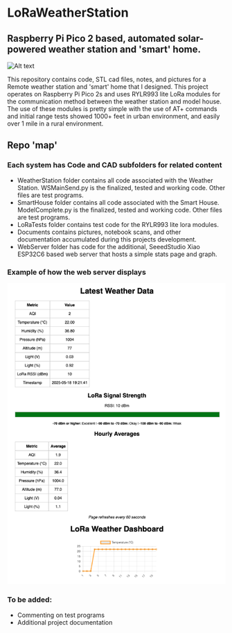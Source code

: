 # LoRaWeatherStation
## Raspberry Pi Pico 2 based, automated solar-powered weather station and 'smart' home.

![Alt text](Documents/Photos/BothSystems1.HEIC)

This repository contains code, STL cad files, notes, and pictures for a Remote weather station and 'smart' home that I designed.  This project operates on Raspberry Pi Pico 2s and uses RYLR993 lite LoRa modules for the communication method between the weather station and model house.  The use of these modules is pretty simple with the use of AT+ commands and initial range tests showed 1000+ feet in urban environment, and easily over 1 mile in a rural environment.   

## Repo 'map'
### Each system has Code and CAD subfolders for related content

- WeatherStation folder contains all code associated with the Weather Station.  WSMainSend.py is the finalized, tested and working code.  Other files are test programs.
- SmartHouse folder contains all code associated with the Smart House.  ModelComplete.py is the finalized, tested and working code.  Other files are test programs.
- LoRaTests folder contains test code for the RYLR993 lite lora modules.
- Documents contains pictures, notebook scans, and other documentation accumulated during this projects development.
- WebServer folder has code for the additional, SeeedStudio Xiao ESP32C6 based web server that hosts a simple stats page and graph.     

### Example of how the web server displays
![Alt text](Documents/Photos/WebPage.png)

### To be added:
- Commenting on test programs
- Additional project documentation
